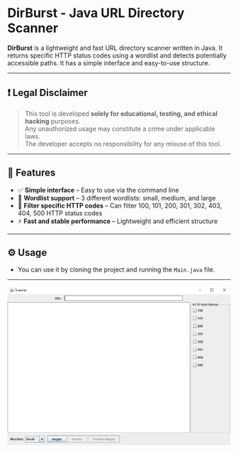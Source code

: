 # DirBurst - Java URL Directory Scanner

**DirBurst** is a lightweight and fast URL directory scanner written in Java. It returns specific HTTP status codes using a wordlist and detects potentially accessible paths. It has a simple interface and easy-to-use structure.

---

## ❗ Legal Disclaimer

> This tool is developed **solely for educational, testing, and ethical hacking** purposes.  
> Any unauthorized usage may constitute a crime under applicable laws.  
> The developer accepts no responsibility for any misuse of this tool.

---

## 🚀 Features

- ✅ **Simple interface** – Easy to use via the command line
- 📂 **Wordlist support** – 3 different wordlists: small, medium, and large
- 🔎 **Filter specific HTTP codes** – Can filter 100, 101, 200, 301, 302, 403, 404, 500 HTTP status codes
- ⚡ **Fast and stable performance** – Lightweight and efficient structure

---

## ⚙️ Usage

- You can use it by cloning the project and running the `Main.java` file.

---

![App Image](image.png)

